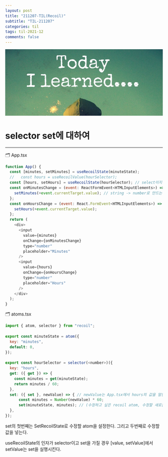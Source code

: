 ```yaml
---
layout: post
title: "211207-TIL(Recoil)"
subtitle: "TIL-211207"
categories: til
tags: til-2021-12
comments: false
---
```


![1-1](/assets/img/TIL.jpeg)

# selector set에 대하여

---

🗂 App.tsx

```js
function App() {
  const [minutes, setMinutes] = useRecoilState(minuteState);
  //   const hours = useRecoilValue(hourSelector);
  const [hours, setHours] = useRecoilState(hourSelector); // select이지만 atom을 불러오는 것과 형태가 같다. 첫번째는 값이고 두번째는 atom을 수정하는 함수이거나 selector의 set property를 실행시키는 함수이다.
  const onMinutesChange = (event: ReactFormEvent<HTMLInputElements>) => {
    setMinutes(+event.currentTarget.value); // string -> number로 만드는 간단한 방법은 앞에 +를 붙여주는 것이다.
  };
  const onHoursChange = (event: React.FormEvent<HTMLInputElements>) => {
    setHours(+event.currentTarget.value);
  };
  return (
    <div>
      <input
        value={minutes}
        onChange={onMinutesChange}
        type="number"
        placeholder="Minutes"
      />
      <input
        value={hours}
        onChange={onHoursChange}
        type="number"
        placeholder="Hours"
      />
    </div>
  );
}
```

🗂 atoms.tsx

```js
import { atom, selector } from "recoil";

export const minuteState = atom({
  key: "minutes",
  default: 0,
});

export const hourSelector = selector(<number>)({
  key: "hours",
  get: ({ get }) => {
    const minutes = get(minuteState);
    return minutes / 60;
  },
  set: ({ set }, newValue) => { // newValue는 App.tsx에서 hours의 값을 말한다.
      const minutes = Number(newValue) * 60;
      set(minuteState, minutes); // (수정하고 싶은 recoil atom, 수정할 새로운 값)
  },
});
```

set의 첫번째는 SetRecoilState로 수정할 atom을 설정한다. 그리고 두번째로 수정할 값을 넣는다.

useRecoilState의 인자가 selector이고 set을 가질 경우 [value, setValue]에서 setValue는 set을 실행시킨다.
